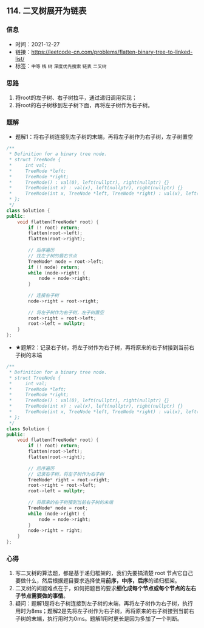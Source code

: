 ## 114. 二叉树展开为链表
### 信息
* 时间：2021-12-27
* 链接：https://leetcode-cn.com/problems/flatten-binary-tree-to-linked-list/
* 标签：`中等` `栈` `树` `深度优先搜索` `链表` `二叉树`
### 思路
1. 将root的左子树、右子树拉平，通过递归调用实现；
2. 将root的右子树移到左子树下面，再将左子树作为右子树。
### 题解
* 题解1：将右子树连接到左子树的末端，再将左子树作为右子树，左子树置空
```C++
/**
 * Definition for a binary tree node.
 * struct TreeNode {
 *     int val;
 *     TreeNode *left;
 *     TreeNode *right;
 *     TreeNode() : val(0), left(nullptr), right(nullptr) {}
 *     TreeNode(int x) : val(x), left(nullptr), right(nullptr) {}
 *     TreeNode(int x, TreeNode *left, TreeNode *right) : val(x), left(left), right(right) {}
 * };
 */
class Solution {
public:
    void flatten(TreeNode* root) {
        if (! root) return;
        flatten(root->left);
        flatten(root->right);
        
        // 后序遍历
        // 找左子树的最右节点
        TreeNode* node = root->left;
        if (! node) return;
        while (node->right) {
            node = node->right;
        }
        
        // 连接右子树
        node->right = root->right;
        
        // 将左子树作为右子树，左子树置空
        root->right = root->left;
        root->left = nullptr;
    }
};
```
* ★题解2：记录右子树，将左子树作为右子树，再将原来的右子树接到当前右子树的末端
```C++
/**
 * Definition for a binary tree node.
 * struct TreeNode {
 *     int val;
 *     TreeNode *left;
 *     TreeNode *right;
 *     TreeNode() : val(0), left(nullptr), right(nullptr) {}
 *     TreeNode(int x) : val(x), left(nullptr), right(nullptr) {}
 *     TreeNode(int x, TreeNode *left, TreeNode *right) : val(x), left(left), right(right) {}
 * };
 */
class Solution {
public:
    void flatten(TreeNode* root) {
        if (! root) return;
        flatten(root->left);
        flatten(root->right);
        
        // 后序遍历
        // 记录右子树，将左⼦树作为右⼦树
        TreeNode* right = root->right;
        root->right = root->left;
        root->left = nullptr;
        
        // 将原来的右子树接到当前右子树的末端
        TreeNode* node = root;
        while (node->right) {
            node = node->right;
        }
        node->right = right;
    }
};
```
### 心得
1. 写⼆叉树的算法题，都是基于递归框架的，我们先要搞清楚 root 节点它自己要做什么，然后根据题⽬要求选择使⽤**前序，中序，后序**的递归框架。
2. ⼆叉树的问题难点在于，如何把题⽬的要求**细化成每个节点或每个节点的左右子节点需要做的事情**。
3. 疑问：题解1是将右子树连接到左子树的末端，再将左子树作为右子树，执行用时为8ms；题解2是先将左子树作为右子树，再将原来的右子树接到当前右子树的末端，执行用时为0ms。题解1用时更长是因为多加了一个判断。

